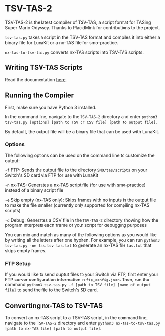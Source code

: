 # TSV-TAS-2
TSV-TAS-2 is the latest compiler of TSV-TAS, a script format for TASing Super Mario Odyssey. Thanks to PlacidMink for contributions to the project.

```tsv-tas.py``` takes a script in the TSV-TAS format and compiles it into either a binary file for LunaKit or a nx-TAS file for smo-practice.

```nx-tas-to-tsv-tas.py``` converts nx-TAS scripts into TSV-TAS scripts.

## Writing TSV-TAS Scripts
Read the documentation [here](https://docs.google.com/document/d/1vW-swF3k96YxaIJqXbtRXbQ54mKKgeWfPFlW2hYBa_Q/edit?usp=sharing).

## Running the Compiler
First, make sure you have Python 3 installed.

In the command line, navigate to the ```TSV-TAS-2``` directory and enter ```python3 tsv-tas.py [options] [path to TSV or CSV file] [path to output file]```.

By default, the output file will be a binary file that can be used with LunaKit.

### Options
The following options can be used on the command line to customize the output:

```-f``` FTP: Sends the output file to the directory ```SMO/tas/scripts``` on your Switch's SD card via FTP for use with LunaKit

```-n``` nx-TAS: Generates a nx-TAS script file (for use with smo-practice) instead of a binary script file

```-e``` Skip empty (nx-TAS only): Skips frames with no inputs in the output file to make the file smaller (currently only supported for compiling nx-TAS scripts)

```-d``` Debug: Generates a CSV file in the ```TSV-TAS-2``` directory showing how the program interprets each frame of your script for debugging purposes

You can mix and match as many of the following options as you would like by writing all the letters after one hyphen. For example, you can run ```python3 tsv-tas.py -ne tas.tsv tas.txt``` to generate an nx-TAS file ```tas.txt``` that skips empty frames.

### FTP Setup
If you would like to send ouptut files to your Switch via FTP, first enter your FTP server configuration information in ```ftp_config.json```. Then, run the command ```python3 tsv-tas.py -f [path to TSV file] [name of output file]``` to send the file to the Switch's SD card.

## Converting nx-TAS to TSV-TAS
To convert an nx-TAS script to a TSV-TAS script, in the command line, navigate to the ```TSV-TAS-2``` directory and enter ```python3 nx-tas-to-tsv-tas.py [path to nx-TAS file] [path to output file]```.
